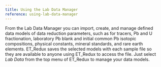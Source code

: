 ```yaml
---
title: Using the Lab Data Manager
reference: using-lab-data-manager
---
```


From the Lab Data Manager you can import, create, and manage defined data models of data reduction parameters, such as for tracers, Pb and U fractionation, laboratory Pb blank and initial common Pb isotopic compositions, physical constants, mineral standards, and rare earth elements. ET_Redux saves the selected models with each sample file so they are available to anyone using ET_Redux to access the file. Just select *Lab Data* from the top menu of ET_Redux to manage your data models.